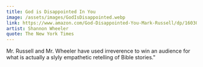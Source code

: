 ```yaml
---
title: God is Disappointed In You
image: /assets/images/GodIsDisappointed.webp
link: https://www.amazon.com/God-Disappointed-You-Mark-Russell/dp/1603090983/
artist: Shannon Wheeler
quote: The New York Times
---
```

Mr. Russell and Mr. Wheeler have used irreverence to win an audience for what is actually a slyly empathetic retelling of Bible stories." 